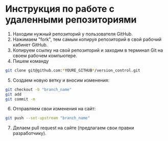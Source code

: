 # Инструкция по работе с удаленными репозиториями

1. Находим нужный репозиторий у пользователя GitHub.
2. Нажимаем "fork", тем самым копируя репозиторий в свой рабочий кабинет GitHub.
3. Копируем ссылку на свой репозиторий и заходим в терминал Git на своем рабочем компьютере.
4. Пишем команду 
```sh
git clone git@github.com:*YOURE_GITHUB*/version_control.git
```
5. Создаем новую ветку и вносим изменения:
```sh
git checkout -b "branch_name"
git add
git commit -m
```
6. Отправляем свои изменения на сайт:
```sh
git push --set-upstream "branch_name"
```
7. Делаем pull request на сайте (предлагаем свои правки разработчику).

